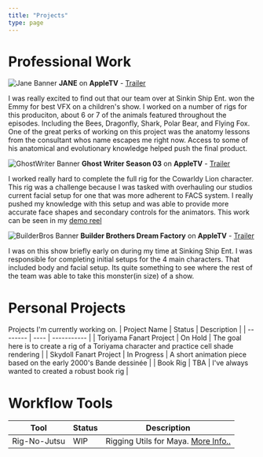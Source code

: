 ```yaml
---
title: "Projects"
type: page
---
```


# Professional Work
![Jane Banner](/images/jane-banner.jpg)
**JANE** on **AppleTV** - [Trailer](https://www.youtube.com/watch?v=b9l67pSyI0U)
 
 I was really excited to find out that our team over at Sinkin Ship Ent. won the Emmy for best VFX on a children's show.  I worked on a number of rigs for this produciton, about 6 or 7 of the animals featured throughout the episodes. Including the Bees, Dragonfly, Shark, Polar Bear, and Flying Fox.  One of the great perks of working on this project was the anatomy lessons from the consultant whos name escapes me right now. Access to some of his anatomical and evolutionary knowledge helped push the final product.

![GhostWriter Banner](/images/ghostwriter-banner.jpg)
**Ghost Writer Season 03** on **AppleTV** - [Trailer](https://www.youtube.com/watch?v=rr5rK1-NLUk) 

I worked really hard to complete the full rig for the Cowarldy Lion character. This rig was a challenge because I was tasked with overhauling our studios current facial setup for one that was more adherent to FACS system. I really pushed my knowledge with this setup and was able to provide more accurate face shapes and secondary controls for the animators. This work can be seen in my [demo reel](https://anthonylynch.xyz/reel)

 ![BuilderBros Banner](/images/builderbros-banner.jpg)
**Builder Brothers Dream Factory** on **AppleTV** - [Trailer](https://youtu.be/CvNzUipzagg?si=wTXcqKYxcipJO3PV) 

I was on this show briefly early on during my time at Sinking Ship Ent. I was responsible for completing initial setups for the 4 main characters. That included body and facial setup. Its quite something to see where the rest of the team was able to take this monster(in size) of a show.

# Personal Projects
Projects I'm currently working on.
| Project Name | Status | Description |
| -------- | ---- | ----------- |
| Toriyama Fanart Project | On Hold | The goal here is to create a rig of a Toriyama character and practice cell shade rendering |
| Skydoll Fanart Project | In Progress | A short animation piece based on the early 2000's Bande dessinée |
| Book Rig | TBA | I've always wanted to created a robust book rig |

# Workflow Tools
| Tool | Status | Description |
| -------- | ---- | ----------- |
| Rig-No-Jutsu | WIP | Rigging Utils for Maya. [ More Info..](/tools/) |